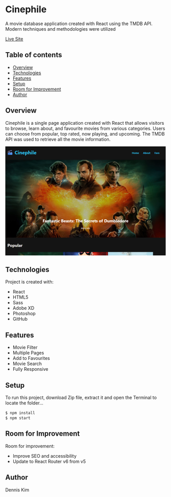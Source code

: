# Cinephile

A movie database application created with React using the TMDB API. Modern techniques and methodologies were utilized

[Live Site](https://denniskim.codes/cinephile/)

## Table of contents

- [Overview](#overview)
- [Technologies](#technologies)
- [Features](#features)
- [Setup](#setup)
- [Room for Improvement](#room-for-improvement)
- [Author](#author)

## Overview

Cinephile is a single page application created with React that allows visitors to browse, learn about, and favourite movies from various categories. Users can choose from popular, top rated, now playing, and upcoming. The TMDB API was used to retrieve all the movie information.

![cinephile-thumbnail](/public/assets/cinephile-screenshot.png)

## Technologies

Project is created with:

- React
- HTML5
- Sass
- Adobe XD
- Photoshop
- GitHub

## Features

- Movie Filter
- Multiple Pages
- Add to Favourites
- Movie Search
- Fully Responsive

## Setup

To run this project, download Zip file, extract it and open the Terminal to locate the folder...

```
$ npm install
$ npm start
```

## Room for Improvement

Room for improvement:

- Improve SEO and accessibility
- Update to React Router v6 from v5

## Author

Dennis Kim
